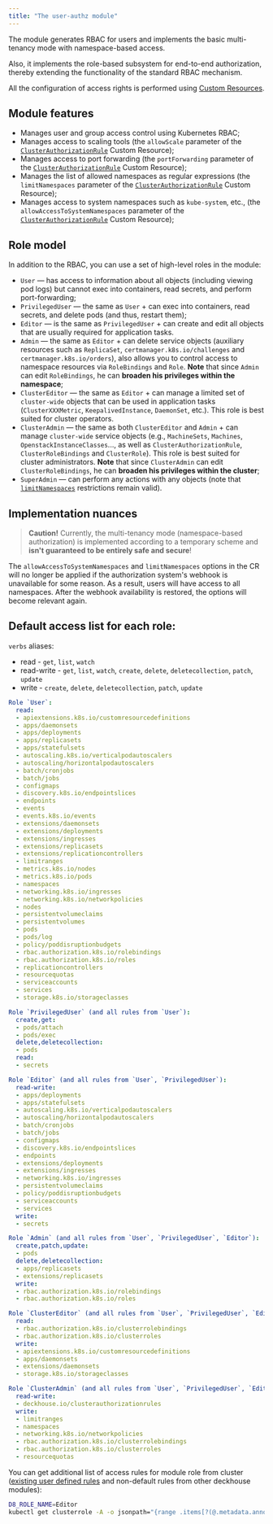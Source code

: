 ```yaml
---
title: "The user-authz module"
---
```


The module generates RBAC for users and implements the basic multi-tenancy mode with namespace-based access.

Also, it implements the role-based subsystem for end-to-end authorization, thereby extending the functionality of the standard RBAC mechanism.

All the configuration of access rights is performed using [Custom Resources](cr.html).

## Module features

- Manages user and group access control using Kubernetes RBAC;
- Manages access to scaling tools (the `allowScale` parameter of the [`ClusterAuthorizationRule`](cr.html#clusterauthorizationrule) Custom Resource);
- Manages access to port forwarding (the `portForwarding` parameter of the [`ClusterAuthorizationRule`](cr.html#clusterauthorizationrule) Custom Resource);
- Manages the list of allowed namespaces as regular expressions (the `limitNamespaces` parameter of the [`ClusterAuthorizationRule`](cr.html#clusterauthorizationrule) Custom Resource);
- Manages access to system namespaces such as `kube-system`, etc., (the `allowAccessToSystemNamespaces` parameter of the [`ClusterAuthorizationRule`](cr.html#clusterauthorizationrule) Custom Resource);

## Role model

In addition to the RBAC, you can use a set of high-level roles in the module:
- `User` — has access to information about all objects (including viewing pod logs) but cannot exec into containers, read secrets, and perform port-forwarding;
- `PrivilegedUser` — the same as `User` + can exec into containers, read secrets, and delete pods (and thus, restart them);
- `Editor` — is the same as `PrivilegedUser` + can create and edit all objects that are usually required for application tasks.
- `Admin` — the same as `Editor` + can delete service objects (auxiliary resources such as `ReplicaSet`, `certmanager.k8s.io/challenges` and `certmanager.k8s.io/orders`), also allows you to control access to namespace resources via `RoleBindings` and `Role`. **Note** that since `Admin` can edit `RoleBindings`, he can **broaden his privileges within the namespace**;
- `ClusterEditor` — the same as `Editor` + can manage a limited set of `cluster-wide` objects that can be used in application tasks (`ClusterXXXMetric`, `KeepalivedInstance`, `DaemonSet`, etc.). This role is best suited for cluster operators.
- `ClusterAdmin` — the same as both `ClusterEditor` and `Admin` + can manage `cluster-wide` service objects (e.g.,  `MachineSets`, `Machines`, `OpenstackInstanceClasses`..., as well as `ClusterAuthorizationRule`, `ClusterRoleBindings` and `ClusterRole`). This role is best suited for cluster administrators. **Note** that since `ClusterAdmin` can edit `ClusterRoleBindings`, he can **broaden his privileges within the cluster**;
- `SuperAdmin` — can perform any actions with any objects (note that [`limitNamespaces`](#module-features) restrictions remain valid).

## Implementation nuances

> **Caution!** Currently, the multi-tenancy mode (namespace-based authorization) is implemented according to a temporary scheme and **isn't guaranteed to be entirely safe and secure**!

The `allowAccessToSystemNamespaces` and `limitNamespaces` options in the CR will no longer be applied if the authorization system's webhook is unavailable for some reason. As a result, users will have access to all namespaces. After the webhook availability is restored, the options will become relevant again.

## Default access list for each role:

`verbs` aliases:
<!-- start placeholder -->
* read - `get`, `list`, `watch`
* read-write - `get`, `list`, `watch`, `create`, `delete`, `deletecollection`, `patch`, `update`
* write - `create`, `delete`, `deletecollection`, `patch`, `update`

```yaml
Role `User`:
  read:
  - apiextensions.k8s.io/customresourcedefinitions
  - apps/daemonsets
  - apps/deployments
  - apps/replicasets
  - apps/statefulsets
  - autoscaling.k8s.io/verticalpodautoscalers
  - autoscaling/horizontalpodautoscalers
  - batch/cronjobs
  - batch/jobs
  - configmaps
  - discovery.k8s.io/endpointslices
  - endpoints
  - events
  - events.k8s.io/events
  - extensions/daemonsets
  - extensions/deployments
  - extensions/ingresses
  - extensions/replicasets
  - extensions/replicationcontrollers
  - limitranges
  - metrics.k8s.io/nodes
  - metrics.k8s.io/pods
  - namespaces
  - networking.k8s.io/ingresses
  - networking.k8s.io/networkpolicies
  - nodes
  - persistentvolumeclaims
  - persistentvolumes
  - pods
  - pods/log
  - policy/poddisruptionbudgets
  - rbac.authorization.k8s.io/rolebindings
  - rbac.authorization.k8s.io/roles
  - replicationcontrollers
  - resourcequotas
  - serviceaccounts
  - services
  - storage.k8s.io/storageclasses

Role `PrivilegedUser` (and all rules from `User`):
  create,get:
  - pods/attach
  - pods/exec
  delete,deletecollection:
  - pods
  read:
  - secrets

Role `Editor` (and all rules from `User`, `PrivilegedUser`):
  read-write:
  - apps/deployments
  - apps/statefulsets
  - autoscaling.k8s.io/verticalpodautoscalers
  - autoscaling/horizontalpodautoscalers
  - batch/cronjobs
  - batch/jobs
  - configmaps
  - discovery.k8s.io/endpointslices
  - endpoints
  - extensions/deployments
  - extensions/ingresses
  - networking.k8s.io/ingresses
  - persistentvolumeclaims
  - policy/poddisruptionbudgets
  - serviceaccounts
  - services
  write:
  - secrets

Role `Admin` (and all rules from `User`, `PrivilegedUser`, `Editor`):
  create,patch,update:
  - pods
  delete,deletecollection:
  - apps/replicasets
  - extensions/replicasets
  write:
  - rbac.authorization.k8s.io/rolebindings
  - rbac.authorization.k8s.io/roles

Role `ClusterEditor` (and all rules from `User`, `PrivilegedUser`, `Editor`):
  read:
  - rbac.authorization.k8s.io/clusterrolebindings
  - rbac.authorization.k8s.io/clusterroles
  write:
  - apiextensions.k8s.io/customresourcedefinitions
  - apps/daemonsets
  - extensions/daemonsets
  - storage.k8s.io/storageclasses

Role `ClusterAdmin` (and all rules from `User`, `PrivilegedUser`, `Editor`, `Admin`, `ClusterEditor`):
  read-write:
  - deckhouse.io/clusterauthorizationrules
  write:
  - limitranges
  - namespaces
  - networking.k8s.io/networkpolicies
  - rbac.authorization.k8s.io/clusterrolebindings
  - rbac.authorization.k8s.io/clusterroles
  - resourcequotas

```
<!-- end placeholder -->

You can get additional list of access rules for module role from cluster ([existing user defined rules](usage.html#customizing-rights-of-high-level-roles) and non-default rules from other deckhouse modules):
```bash
D8_ROLE_NAME=Editor
kubectl get clusterrole -A -o jsonpath="{range .items[?(@.metadata.annotations.user-authz\.deckhouse\.io/access-level=='$D8_ROLE_NAME')]}{.rules}{'\n'}{end}" | jq -s add
```
